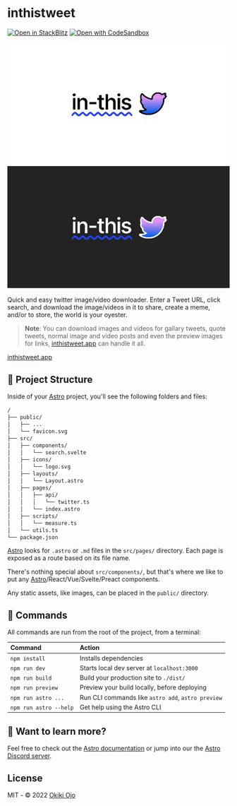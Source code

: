 # inthistweet

[![Open in StackBlitz](https://developer.stackblitz.com/img/open_in_stackblitz.svg)](https://stackblitz.com/github/okikio/twitter-media)
[![Open with CodeSandbox](https://assets.codesandbox.io/github/button-edit-lime.svg)](https://codesandbox.io/s/github/okikio/twitter-media)

![in-this-tweet light logo](public/logo-full-light.svg#gh-light-mode-only)
![in-this-tweet dark logo](public/logo-full-dark.svg#gh-dark-mode-only)

Quick and easy twitter image/video downloader. 
Enter a Tweet URL, click search, and download the image/videos in it to share, create a meme, and/or to store, the world is your oyester. 

> **Note**: You can download images and videos for gallary tweets, quote tweets, normal image and video posts and even the preview images for links, [inthistweet.app](https://inthistweet.app) can handle it all.

[inthistweet.app](https://inthistweet.app)

## 🚀 Project Structure

Inside of your [Astro](https://astro.build) project, you'll see the following folders and files:

```
/
├── public/
│   ├── ...
│   └── favicon.svg
├── src/
│   ├── components/
│   │   └── search.svelte
│   ├── icons/
│   │   └── logo.svg
│   ├── layouts/
│   │   └── Layout.astro
│   ├── pages/
│   │   ├── api/
│   │   │   └── twitter.ts
│   │   └── index.astro
│   ├── scripts/
│   │   └── measure.ts
│   └── utils.ts
└── package.json
```

[Astro](https://astro.build) looks for `.astro` or `.md` files in the `src/pages/` directory. Each page is exposed as a route based on its file name.

There's nothing special about `src/components/`, but that's where we like to put any [Astro](https://astro.build)/React/Vue/Svelte/Preact components.

Any static assets, like images, can be placed in the `public/` directory.

## 🧞 Commands

All commands are run from the root of the project, from a terminal:

| Command                | Action                                             |
| :--------------------- | :------------------------------------------------- |
| `npm install`          | Installs dependencies                              |
| `npm run dev`          | Starts local dev server at `localhost:3000`        |
| `npm run build`        | Build your production site to `./dist/`            |
| `npm run preview`      | Preview your build locally, before deploying       |
| `npm run astro ...`    | Run CLI commands like `astro add`, `astro preview` |
| `npm run astro --help` | Get help using the Astro CLI                       |

## 👀 Want to learn more?

Feel free to check out the [Astro documentation](https://docs.astro.build) or jump into our the [Astro Discord server](https://astro.build/chat).

## License

MIT - © 2022 [Okiki Ojo](https://okikio.dev)